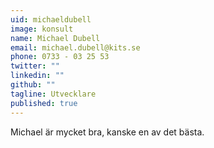 ```yaml
---
uid: michaeldubell
image: konsult
name: Michael Dubell
email: michael.dubell@kits.se
phone: 0733 - 03 25 53
twitter: ""
linkedin: ""
github: ""
tagline: Utvecklare
published: true
---
```


Michael är mycket bra, kanske en av det bästa.
